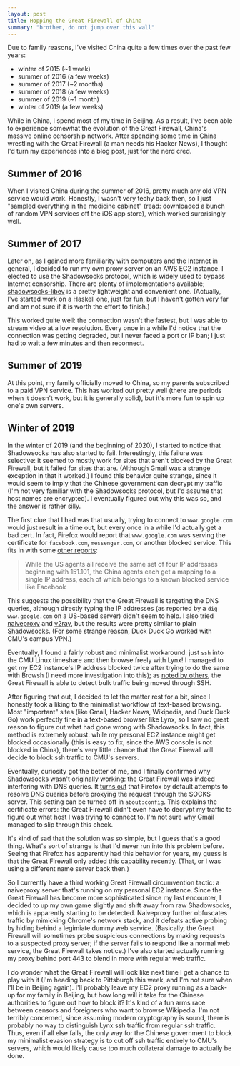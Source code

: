 ```yaml
---
layout: post
title: Hopping the Great Firewall of China
summary: "brother, do not jump over this wall"
---
```


Due to family reasons, I've visited China quite a few times over the past few years:
* winter of 2015 (~1 week)
* summer of 2016 (a few weeks)
* summer of 2017 (~2 months)
* summer of 2018 (a few weeks)
* summer of 2019 (~1 month)
* winter of 2019 (a few weeks)

While in China, I spend most of my time in Beijing. As a result, I've been able to experience somewhat the evolution of the Great Firewall, China's massive online censorship network. After spending some time in China wrestling with the Great Firewall (a man needs his Hacker News), I thought I'd turn my experiences into a blog post, just for the nerd cred.

## Summer of 2016
When I visited China during the summer of 2016, pretty much any old VPN service would work. Honestly, I wasn't very techy back then, so I just "sampled everything in the medicine cabinet" (read: downloaded a bunch of random VPN services off the iOS app store), which worked surprisingly well.

## Summer of 2017
Later on, as I gained more familiarity with computers and the Internet in general, I decided to run my own proxy server on an AWS EC2 instance. I elected to use the Shadowsocks protocol, which is widely used to bypass Internet censorship. There are plenty of implementations available; [shadowsocks-libev](https://github.com/shadowsocks/shadowsocks-libev) is a pretty lightweight and convenient one. (Actually, I've started work on a Haskell one, just for fun, but I haven't gotten very far and am not sure if it is worth the effort to finish.)

This worked quite well: the connection wasn't the fastest, but I was able to stream video at a low resolution. Every once in a while I'd notice that the connection was getting degraded, but I never faced a port or IP ban; I just had to wait a few minutes and then reconnect.

## Summer of 2019
At this point, my family officially moved to China, so my parents subscribed to a paid VPN service. This has worked out pretty well (there are periods when it doesn't work, but it is generally solid), but it's more fun to spin up one's own servers.

## Winter of 2019
In the winter of 2019 (and the beginning of 2020), I started to notice that Shadowsocks has also started to fail. Interestingly, this failure was selective: it seemed to mostly work for sites that aren't blocked by the Great Firewall, but it failed for sites that are. (Although Gmail was a strange exception in that it worked.) I found this behavior quite strange, since it would seem to imply that the Chinese government can decrypt my traffic (I'm not very familiar with the Shadowsocks protocol, but I'd assume that host names are encrypted). I eventually figured out why this was so, and the answer is rather silly.

The first clue that I had was that usually, trying to connect to `www.google.com` would just result in a time out, but every once in a while I'd actually get a bad cert. In fact, Firefox would report that `www.google.com` was serving the certificate for `facebook.com`, `messenger.com`, or another blocked service. This fits in with some [other reports](https://blog.thousandeyes.com/monitoring-dns-in-china/):

> While the US agents all receive the same set of four IP addresses beginning with 151.101, the China agents each get a mapping to a single IP address, each of which belongs to a known blocked service like Facebook

This suggests the possibility that the Great Firewall is targeting the DNS queries, although directly typing the IP addresses (as reported by a `dig www.google.com` on a US-based server) didn't seem to help. I also tried [naiveproxy](https://github.com/klzgrad/naiveproxy) and [v2ray](https://github.com/v2ray/v2ray-core), but the results were pretty similar to plain Shadowsocks. (For some strange reason, Duck Duck Go worked with CMU's campus VPN.)

Eventually, I found a fairly robust and minimalist workaround: just `ssh` into the CMU Linux timeshare and then browse freely with Lynx! I managed to get my EC2 instance's IP address blocked twice after trying to do the same with Browsh (I need more investigation into this); as [noted by others](https://blog.zorinaq.com/my-experience-with-the-great-firewall-of-china/), the Great Firewall is able to detect bulk traffic being moved through SSH.

After figuring that out, I decided to let the matter rest for a bit, since I honestly took a liking to the minimalist workflow of text-based browsing. Most "important" sites (like Gmail, Hacker News, Wikipedia, and Duck Duck Go) work perfectly fine in a text-based browser like Lynx, so I saw no great reason to figure out what had gone wrong with Shadowsocks. In fact, this method is extremely robust: while my personal EC2 instance might get blocked occasionally (this is easy to fix, since the AWS console is not blocked in China), there's very little chance that the Great Firewall will decide to block ssh traffic to CMU's servers.

Eventually, curiosity got the better of me, and I finally confirmed why Shadowsocks wasn't originally working: the Great Firewall was indeed interfering with DNS queries. It [turns out](https://serverfault.com/questions/391373/dns-querys-and-proxy-squid-dansguardian-responses-whos-reponsible-for-the) that Firefox by default attempts to resolve DNS queries before proxying the request through the SOCKS server. This setting can be turned off in `about:config`. This explains the certificate errors: the Great Firewall didn't even have to decrypt my traffic to figure out what host I was trying to connect to. I'm not sure why Gmail managed to slip through this check.

It's kind of sad that the solution was so simple, but I guess that's a good thing. What's sort of strange is that I'd never run into this problem before. Seeing that Firefox has apparently had this behavior for years, my guess is that the Great Firewall only added this capability recently. (That, or I was using a different name server back then.)

So I currently have a third working Great Firewall circumvention tactic: a naiveproxy server that's running on my personal EC2 instance. Since the Great Firewall has become more sophisticated since my last encounter, I decided to up my own game slightly and shift away from raw Shadowsocks, which is apparently starting to be detected. Naiveproxy further obfuscates traffic by mimicking Chrome's network stack, and it defeats active probing by hiding behind a legimiate dummy web service. (Basically, the Great Firewall will sometimes probe suspicious connections by making requests to a suspected proxy server; if the server fails to respond like a normal web service, the Great Firewall takes notice.) I've also started actually running my proxy behind port 443 to blend in more with regular web traffic.

I do wonder what the Great Firewall will look like next time I get a chance to play with it (I'm heading back to Pittsburgh this week, and I'm not sure when I'll be in Beijing again). I'll probably leave my EC2 proxy running as a back-up for my family in Beijing, but how long will it take for the Chinese authorities to figure out how to block it? It's kind of a fun arms race between censors and foreigners who want to browse Wikipedia. I'm not terribly concerned, since assuming modern cryptography is sound, there is probably no way to distinguish Lynx ssh traffic from regular ssh traffic. Thus, even if all else fails, the only way for the Chinese government to block my minimalist evasion strategy is to cut off ssh traffic entirely to CMU's servers, which would likely cause too much collateral damage to actually be done.

